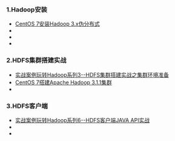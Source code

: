 ### 1.Hadoop安装
- [CentOS 7安装Hadoop 3.x伪分布式](https://zhuanlan.zhihu.com/p/45166521)
- []()
- []()
- []()
### 2.HDFS集群搭建实战
- [实战案例玩转Hadoop系列3--HDFS集群搭建实战之集群环境准备](https://zhuanlan.zhihu.com/p/49459293)
- [CentOS 7搭建Apache Hadoop 3.1.1集群](https://blog.csdn.net/sealir/article/details/81953727)
- []()
### 3.HDFS客户端
- [实战案例玩转Hadoop系列6--HDFS客户端JAVA API实战](https://zhuanlan.zhihu.com/p/49613653)
- []()
- []()
